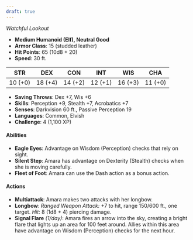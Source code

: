 ```yaml
---
draft: true
---
```


_Watchful Lookout_

- **Medium Humanoid (Elf), Neutral Good**
- **Armor Class**: 15 (studded leather)
- **Hit Points**: 65 (10d8 + 20)
- **Speed**: 30 ft.

|STR|DEX|CON|INT|WIS|CHA|
|---|---|---|---|---|---|
|10 (+0)|18 (+4)|14 (+2)|12 (+1)|16 (+3)|11 (+0)|

- **Saving Throws**: Dex +7, Wis +6
- **Skills**: Perception +9, Stealth +7, Acrobatics +7
- **Senses**: Darkvision 60 ft., Passive Perception 19
- **Languages**: Common, Elvish
- **Challenge**: 4 (1,100 XP)

#### **Abilities**

- **Eagle Eyes**: Advantage on Wisdom (Perception) checks that rely on sight.
- **Silent Step**: Amara has advantage on Dexterity (Stealth) checks when she is moving carefully.
- **Fleet of Foot**: Amara can use the Dash action as a bonus action.

#### **Actions**

- **Multiattack**: Amara makes two attacks with her longbow.
- **Longbow**: _Ranged Weapon Attack:_ +7 to hit, range 150/600 ft., one target. _Hit_: 8 (1d8 + 4) piercing damage.
- **Signal Flare** _(1/day)_: Amara fires an arrow into the sky, creating a bright flare that lights up an area for 100 feet around. Allies within this area have advantage on Wisdom (Perception) checks for the next hour.